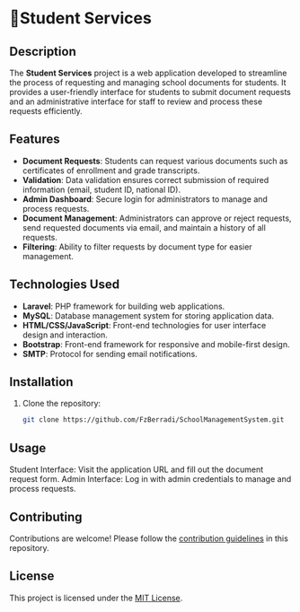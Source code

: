 # 📑Student Services

## Description
The **Student Services** project is a web application developed to streamline the process of requesting and managing school documents for students. It provides a user-friendly interface for students to submit document requests and an administrative interface for staff to review and process these requests efficiently.

## Features
- **Document Requests**: Students can request various documents such as certificates of enrollment and grade transcripts.
- **Validation**: Data validation ensures correct submission of required information (email, student ID, national ID).
- **Admin Dashboard**: Secure login for administrators to manage and process requests.
- **Document Management**: Administrators can approve or reject requests, send requested documents via email, and maintain a history of all requests.
- **Filtering**: Ability to filter requests by document type for easier management.

## Technologies Used
- **Laravel**: PHP framework for building web applications.
- **MySQL**: Database management system for storing application data.
- **HTML/CSS/JavaScript**: Front-end technologies for user interface design and interaction.
- **Bootstrap**: Front-end framework for responsive and mobile-first design.
- **SMTP**: Protocol for sending email notifications.

## Installation
1. Clone the repository:
   ```bash
   git clone https://github.com/FzBerradi/SchoolManagementSystem.git
## Usage
Student Interface: Visit the application URL and fill out the document request form.
Admin Interface: Log in with admin credentials to manage and process requests.

## Contributing

Contributions are welcome! Please follow the [contribution guidelines](CONTRIBUTING.md) in this repository.

## License

This project is licensed under the [MIT License](LICENSE).




